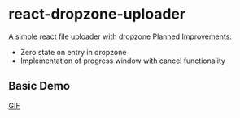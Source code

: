 # react-dropzone-uploader
A simple react file uploader with dropzone
Planned Improvements:
- Zero state on entry in dropzone
- Implementation of progress window with cancel functionality

## Basic Demo
[GIF](https://share.getcloudapp.com/yAubm5d5)
